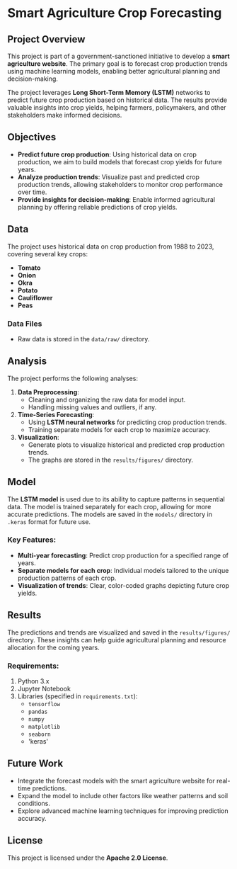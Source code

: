 

# Smart Agriculture Crop Forecasting

## Project Overview
This project is part of a government-sanctioned initiative to develop a **smart agriculture website**. The primary goal is to forecast crop production trends using machine learning models, enabling better agricultural planning and decision-making.

The project leverages **Long Short-Term Memory (LSTM)** networks to predict future crop production based on historical data. The results provide valuable insights into crop yields, helping farmers, policymakers, and other stakeholders make informed decisions.

## Objectives
- **Predict future crop production**: Using historical data on crop production, we aim to build models that forecast crop yields for future years.
- **Analyze production trends**: Visualize past and predicted crop production trends, allowing stakeholders to monitor crop performance over time.
- **Provide insights for decision-making**: Enable informed agricultural planning by offering reliable predictions of crop yields.

## Data
The project uses historical data on crop production from 1988 to 2023, covering several key crops:
- **Tomato**
- **Onion**
- **Okra**
- **Potato**
- **Cauliflower**
- **Peas**

### Data Files
- Raw data is stored in the `data/raw/` directory.

## Analysis
The project performs the following analyses:
1. **Data Preprocessing**: 
   - Cleaning and organizing the raw data for model input.
   - Handling missing values and outliers, if any.
2. **Time-Series Forecasting**:
   - Using **LSTM neural networks** for predicting crop production trends.
   - Training separate models for each crop to maximize accuracy.
3. **Visualization**:
   - Generate plots to visualize historical and predicted crop production trends.
   - The graphs are stored in the `results/figures/` directory.

## Model
The **LSTM model** is used due to its ability to capture patterns in sequential data. The model is trained separately for each crop, allowing for more accurate predictions. The models are saved in the `models/` directory in `.keras` format for future use.

### Key Features:
- **Multi-year forecasting**: Predict crop production for a specified range of years.
- **Separate models for each crop**: Individual models tailored to the unique production patterns of each crop.
- **Visualization of trends**: Clear, color-coded graphs depicting future crop yields.



## Results

The predictions and trends are visualized and saved in the `results/figures/` directory. These insights can help guide agricultural planning and resource allocation for the coming years.

### Requirements:
1. Python 3.x
2. Jupyter Notebook
3. Libraries (specified in `requirements.txt`):
   - `tensorflow`
   - `pandas`
   - `numpy`
   - `matplotlib`
   - `seaborn`
   - 'keras'

## Future Work
- Integrate the forecast models with the smart agriculture website for real-time predictions.
- Expand the model to include other factors like weather patterns and soil conditions.
- Explore advanced machine learning techniques for improving prediction accuracy.

## License
This project is licensed under the **Apache 2.0 License**. 


